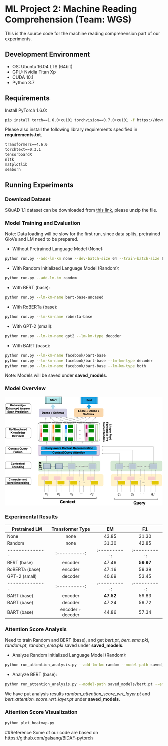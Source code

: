 # ML Project 2: Machine Reading Comprehension (Team: WGS)
This is the source code for the machine reading comprehension part of our experiments.

## Development Environment
- OS: Ubuntu 16.04 LTS (64bit)
- GPU: Nvidia Titan Xp
- CUDA 10.1
- Python 3.7

## Requirements
Install PyTorch 1.6.0:
```bash
pip install torch==1.6.0+cu101 torchvision==0.7.0+cu101 -f https://download.pytorch.org/whl/torch_stable.html
```
Please also install the following library requirements specified in **requirements.txt**.

    transformers==4.6.0
    torchtext==0.3.1
    tensorboardX
    nltk
    matplotlib
    seaborn

## Running Experiments

### Download Dataset
SQuAD 1.1 dataset can be downloaded from [this link](https://drive.google.com/file/d/1bfrDR5N4BVS210cZQjjozIjRO57mm73r/view?usp=sharing), please unzip the file.

### Model Training and Evaluation
Note: Data loading will be slow for the first run, since data splits, pretrained GloVe and LM need to be prepared.

- Without Pretrained Language Model (None):
```bash
python run.py --add-lm-km none --dev-batch-size 64 --train-batch-size 64
```
- With Random Initialized Language Model (Random):
```bash
python run.py --add-lm-km random
```
- With BERT (base):
```bash
python run.py --lm-km-name bert-base-uncased
```
- With RoBERTa (base):
```bash
python run.py --lm-km-name roberta-base
```
- With GPT-2 (small):
```bash
python run.py --lm-km-name gpt2 --lm-km-type decoder
```
- With BART (base):
```bash
python run.py --lm-km-name facebook/bart-base
python run.py --lm-km-name facebook/bart-base --lm-km-type decoder
python run.py --lm-km-name facebook/bart-base --lm-km-type both
```
Note: Models will be saved under **saved_models**.

### Model Overview
![Model Overview](figures/model_mrc.png)


### Experimental Results

| Pretrained LM | Transformer Type | EM | F1 |
|--------------|:----------:|:----------:|:----------:|
| None | none | 43.85 | 31.30 |
| Random | none | 31.30 | 42.85 |
|--------------|:----------:|:----------:|:----------:|
| BERT (base) | encoder | 47.46 | **59.97** |
| RoBERTa (base) | encoder | 47.16 | 59.39 |
| GPT-2 (small) | decoder | 40.69 | 53.45 |
|--------------|:----------:|:----------:|:----------:|
| BART (base) | encoder | **47.52** | 59.83 |
| BART (base) | decoder | 47.24 | 59.72 |
| BART (base) | encoder + decoder | 44.86 | 57.34|



### Attention Score Analysis
Need to train Random and BERT (base),
and get *bert.pt*, *bert_ema.pkl*, *random.pt*, *random_ema.pkl* saved under **saved_models**.

- Analyze Random Initialized Language Model (Random):
```bash
python run_attention_analysis.py --add-lm-km random --model-path saved_models/random.pt --ema-path saved_models/random_ema.pkl --attn-tensor-save-path saved_models/random_attention_score_wrt_layer.pt
```

- Analyze BERT (base):
```bash
python run_attention_analysis.py --model-path saved_models/bert.pt --ema-path saved_models/bert_ema.pkl --attn-tensor-save-path saved_models/bert_attention_score_wrt_layer.pt
```
We have put analysis results *random_attention_score_wrt_layer.pt* and *bert_attention_score_wrt_layer.pt* under **saved_models**.

### Attention Score Visualization
```bash
python plot_heatmap.py
```

##Reference
Some of our code are based on https://github.com/galsang/BiDAF-pytorch


